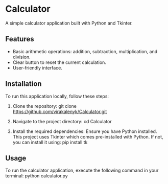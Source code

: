 # Calculator

A simple calculator application built with Python and Tkinter.

## Features

- Basic arithmetic operations: addition, subtraction, multiplication, and division.
- Clear button to reset the current calculation.
- User-friendly interface.

## Installation

To run this application locally, follow these steps:

1. Clone the repository:
   git clone https://github.com/virakalenyk/Calculator.git

2. Navigate to the project directory:
   cd Calculator

3. Install the required dependencies:
   Ensure you have Python installed. This project uses Tkinter which comes pre-installed with Python.
   If not, you can install it using:
   pip install tk

## Usage

To run the calculator application, execute the following command in your terminal:
python calculator.py
